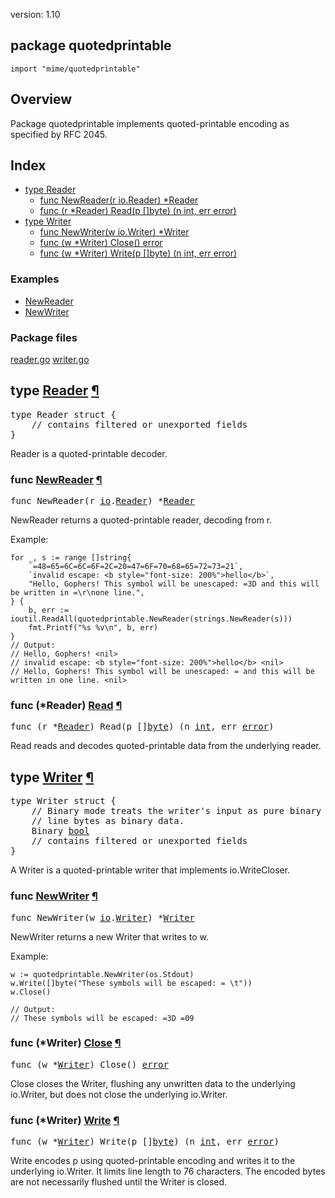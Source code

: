 version: 1.10
## package quotedprintable

  `import "mime/quotedprintable"`

## Overview

Package quotedprintable implements quoted-printable encoding as specified by RFC
2045.

## Index

- [type Reader](#Reader)
  - [func NewReader(r io.Reader) *Reader](#NewReader)
  - [func (r *Reader) Read(p []byte) (n int, err error)](#Reader.Read)
- [type Writer](#Writer)
  - [func NewWriter(w io.Writer) *Writer](#NewWriter)
  - [func (w *Writer) Close() error](#Writer.Close)
  - [func (w *Writer) Write(p []byte) (n int, err error)](#Writer.Write)

### Examples

- [NewReader](#exampleNewReader)
- [NewWriter](#exampleNewWriter)

### Package files
 [reader.go](//github.com/golang/go/blob/release-branch.go1.10/src/mime/quotedprintable/reader.go) [writer.go](//github.com/golang/go/blob/release-branch.go1.10/src/mime/quotedprintable/writer.go)

<h2 id="Reader">type <a href="//github.com/golang/go/blob/release-branch.go1.10/src/mime/quotedprintable/reader.go#L7">Reader</a>
    <a href="#Reader">¶</a></h2>
<pre>type Reader struct {
    <span class="comment">// contains filtered or unexported fields</span>
}</pre>

Reader is a quoted-printable decoder.

<h3 id="NewReader">func <a href="//github.com/golang/go/blob/release-branch.go1.10/src/mime/quotedprintable/reader.go#L14">NewReader</a>
    <a href="#NewReader">¶</a></h3>
<pre>func NewReader(r <a href="/io/">io</a>.<a href="/io/#Reader">Reader</a>) *<a href="#Reader">Reader</a></pre>

NewReader returns a quoted-printable reader, decoding from r.

<a id="exampleNewReader"></a>
Example:

    for _, s := range []string{
        `=48=65=6C=6C=6F=2C=20=47=6F=70=68=65=72=73=21`,
        `invalid escape: <b style="font-size: 200%">hello</b>`,
        "Hello, Gophers! This symbol will be unescaped: =3D and this will be written in =\r\none line.",
    } {
        b, err := ioutil.ReadAll(quotedprintable.NewReader(strings.NewReader(s)))
        fmt.Printf("%s %v\n", b, err)
    }
    // Output:
    // Hello, Gophers! <nil>
    // invalid escape: <b style="font-size: 200%">hello</b> <nil>
    // Hello, Gophers! This symbol will be unescaped: = and this will be written in one line. <nil>

<h3 id="Reader.Read">func (*Reader) <a href="//github.com/golang/go/blob/release-branch.go1.10/src/mime/quotedprintable/reader.go#L62">Read</a>
    <a href="#Reader.Read">¶</a></h3>
<pre>func (r *<a href="#Reader">Reader</a>) Read(p []<a href="/builtin/#byte">byte</a>) (n <a href="/builtin/#int">int</a>, err <a href="/builtin/#error">error</a>)</pre>

Read reads and decodes quoted-printable data from the underlying reader.

<h2 id="Writer">type <a href="//github.com/golang/go/blob/release-branch.go1.10/src/mime/quotedprintable/writer.go#L2">Writer</a>
    <a href="#Writer">¶</a></h2>
<pre>type Writer struct {
<span id="Writer.Binary"></span>    <span class="comment">// Binary mode treats the writer&#39;s input as pure binary and processes end of</span>
    <span class="comment">// line bytes as binary data.</span>
    Binary <a href="/builtin/#bool">bool</a>
    <span class="comment">// contains filtered or unexported fields</span>
}</pre>

A Writer is a quoted-printable writer that implements io.WriteCloser.

<h3 id="NewWriter">func <a href="//github.com/golang/go/blob/release-branch.go1.10/src/mime/quotedprintable/writer.go#L14">NewWriter</a>
    <a href="#NewWriter">¶</a></h3>
<pre>func NewWriter(w <a href="/io/">io</a>.<a href="/io/#Writer">Writer</a>) *<a href="#Writer">Writer</a></pre>

NewWriter returns a new Writer that writes to w.

<a id="exampleNewWriter"></a>
Example:

    w := quotedprintable.NewWriter(os.Stdout)
    w.Write([]byte("These symbols will be escaped: = \t"))
    w.Close()

    // Output:
    // These symbols will be escaped: =3D =09

<h3 id="Writer.Close">func (*Writer) <a href="//github.com/golang/go/blob/release-branch.go1.10/src/mime/quotedprintable/writer.go#L57">Close</a>
    <a href="#Writer.Close">¶</a></h3>
<pre>func (w *<a href="#Writer">Writer</a>) Close() <a href="/builtin/#error">error</a></pre>

Close closes the Writer, flushing any unwritten data to the underlying
io.Writer, but does not close the underlying io.Writer.

<h3 id="Writer.Write">func (*Writer) <a href="//github.com/golang/go/blob/release-branch.go1.10/src/mime/quotedprintable/writer.go#L21">Write</a>
    <a href="#Writer.Write">¶</a></h3>
<pre>func (w *<a href="#Writer">Writer</a>) Write(p []<a href="/builtin/#byte">byte</a>) (n <a href="/builtin/#int">int</a>, err <a href="/builtin/#error">error</a>)</pre>

Write encodes p using quoted-printable encoding and writes it to the underlying
io.Writer. It limits line length to 76 characters. The encoded bytes are not
necessarily flushed until the Writer is closed.


